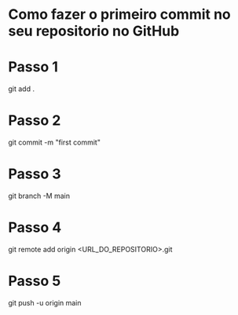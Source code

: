 # Como fazer o primeiro commit no seu repositorio no GitHub

# Passo 1
git add .

# Passo 2
git commit -m "first commit"

# Passo 3
git branch -M main

# Passo 4 
git remote add origin <URL_DO_REPOSITORIO>.git

# Passo 5
git push -u origin main
